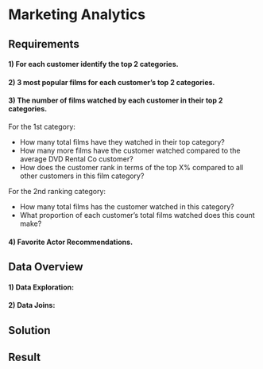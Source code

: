 # Marketing Analytics

## Requirements

#### 		1) For each customer identify the top 2 categories.
#### 		  	2) 3 most popular films for each customer’s top 2 categories.
#### 		  	3) The number of films watched by each customer in their top 2 categories.
For the 1st category:
- How many total films have they watched in their top category?
- How many more films have the customer watched compared to the average DVD Rental Co customer?
- How does the customer rank in terms of the top X% compared to all other customers in this film category?
  
For the 2nd ranking category:
- How many total films has the customer watched in this category?
- What proportion of each customer’s total films watched does this count make?
#### 		4) Favorite Actor Recommendations.

  	   
## Data Overview

#### 		1) Data Exploration:

#### 		2) Data Joins:   

## Solution

## Result
